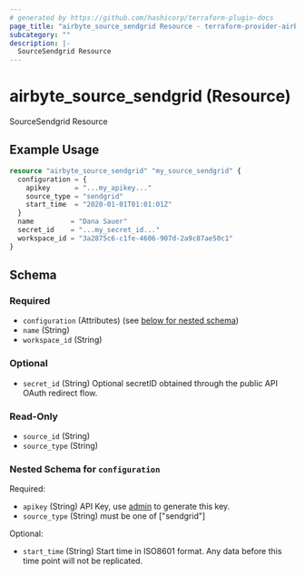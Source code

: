 ```yaml
---
# generated by https://github.com/hashicorp/terraform-plugin-docs
page_title: "airbyte_source_sendgrid Resource - terraform-provider-airbyte"
subcategory: ""
description: |-
  SourceSendgrid Resource
---
```


# airbyte_source_sendgrid (Resource)

SourceSendgrid Resource

## Example Usage

```terraform
resource "airbyte_source_sendgrid" "my_source_sendgrid" {
  configuration = {
    apikey      = "...my_apikey..."
    source_type = "sendgrid"
    start_time  = "2020-01-01T01:01:01Z"
  }
  name         = "Dana Sauer"
  secret_id    = "...my_secret_id..."
  workspace_id = "3a2875c6-c1fe-4606-907d-2a9c87ae50c1"
}
```

<!-- schema generated by tfplugindocs -->
## Schema

### Required

- `configuration` (Attributes) (see [below for nested schema](#nestedatt--configuration))
- `name` (String)
- `workspace_id` (String)

### Optional

- `secret_id` (String) Optional secretID obtained through the public API OAuth redirect flow.

### Read-Only

- `source_id` (String)
- `source_type` (String)

<a id="nestedatt--configuration"></a>
### Nested Schema for `configuration`

Required:

- `apikey` (String) API Key, use <a href="https://app.sendgrid.com/settings/api_keys/">admin</a> to generate this key.
- `source_type` (String) must be one of ["sendgrid"]

Optional:

- `start_time` (String) Start time in ISO8601 format. Any data before this time point will not be replicated.


